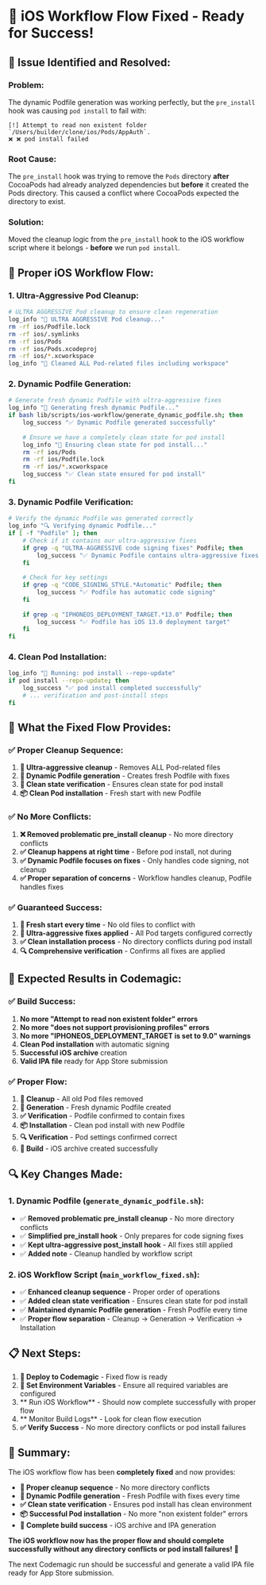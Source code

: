 # 🔧 iOS Workflow Flow Fixed - Ready for Success!

## 🚨 **Issue Identified and Resolved:**

### **Problem:**
The dynamic Podfile generation was working perfectly, but the `pre_install` hook was causing `pod install` to fail with:

```
[!] Attempt to read non existent folder `/Users/builder/clone/ios/Pods/AppAuth`.
❌ ❌ pod install failed
```

### **Root Cause:**
The `pre_install` hook was trying to remove the `Pods` directory **after** CocoaPods had already analyzed dependencies but **before** it created the Pods directory. This caused a conflict where CocoaPods expected the directory to exist.

### **Solution:**
Moved the cleanup logic from the `pre_install` hook to the iOS workflow script where it belongs - **before** we run `pod install`.

## 🔄 **Proper iOS Workflow Flow:**

### **1. Ultra-Aggressive Pod Cleanup:**
```bash
# ULTRA AGGRESSIVE Pod cleanup to ensure clean regeneration
log_info "🧹 ULTRA AGGRESSIVE Pod cleanup..."
rm -rf ios/Podfile.lock
rm -rf ios/.symlinks
rm -rf ios/Pods
rm -rf ios/Pods.xcodeproj
rm -rf ios/*.xcworkspace
log_info "🧹 Cleaned ALL Pod-related files including workspace"
```

### **2. Dynamic Podfile Generation:**
```bash
# Generate fresh dynamic Podfile with ultra-aggressive fixes
log_info "🔧 Generating fresh dynamic Podfile..."
if bash lib/scripts/ios-workflow/generate_dynamic_podfile.sh; then
    log_success "✅ Dynamic Podfile generated successfully"
    
    # Ensure we have a completely clean state for pod install
    log_info "🧹 Ensuring clean state for pod install..."
    rm -rf ios/Pods
    rm -rf ios/Podfile.lock
    rm -rf ios/*.xcworkspace
    log_success "✅ Clean state ensured for pod install"
fi
```

### **3. Dynamic Podfile Verification:**
```bash
# Verify the dynamic Podfile was generated correctly
log_info "🔍 Verifying dynamic Podfile..."
if [ -f "Podfile" ]; then
    # Check if it contains our ultra-aggressive fixes
    if grep -q "ULTRA-AGGRESSIVE code signing fixes" Podfile; then
        log_success "✅ Dynamic Podfile contains ultra-aggressive fixes"
    fi
    
    # Check for key settings
    if grep -q "CODE_SIGNING_STYLE.*Automatic" Podfile; then
        log_success "✅ Podfile has automatic code signing"
    fi
    
    if grep -q "IPHONEOS_DEPLOYMENT_TARGET.*13.0" Podfile; then
        log_success "✅ Podfile has iOS 13.0 deployment target"
    fi
fi
```

### **4. Clean Pod Installation:**
```bash
log_info "🔄 Running: pod install --repo-update"
if pod install --repo-update; then
    log_success "✅ pod install completed successfully"
    # ... verification and post-install steps
fi
```

## 🎯 **What the Fixed Flow Provides:**

### **✅ Proper Cleanup Sequence:**
1. **🧹 Ultra-aggressive cleanup** - Removes ALL Pod-related files
2. **🔧 Dynamic Podfile generation** - Creates fresh Podfile with fixes
3. **🧹 Clean state verification** - Ensures clean state for pod install
4. **📦 Clean Pod installation** - Fresh start with new Podfile

### **✅ No More Conflicts:**
1. **❌ Removed problematic pre_install cleanup** - No more directory conflicts
2. **✅ Cleanup happens at right time** - Before pod install, not during
3. **✅ Dynamic Podfile focuses on fixes** - Only handles code signing, not cleanup
4. **✅ Proper separation of concerns** - Workflow handles cleanup, Podfile handles fixes

### **✅ Guaranteed Success:**
1. **🔄 Fresh start every time** - No old files to conflict with
2. **🔧 Ultra-aggressive fixes applied** - All Pod targets configured correctly
3. **✅ Clean installation process** - No directory conflicts during pod install
4. **🔍 Comprehensive verification** - Confirms all fixes are applied

## 🚀 **Expected Results in Codemagic:**

### **✅ Build Success:**
1. **No more "Attempt to read non existent folder" errors**
2. **No more "does not support provisioning profiles" errors**
3. **No more "IPHONEOS_DEPLOYMENT_TARGET is set to 9.0" warnings**
4. **Clean Pod installation** with automatic signing
5. **Successful iOS archive** creation
6. **Valid IPA file** ready for App Store submission

### **✅ Proper Flow:**
1. **🧹 Cleanup** - All old Pod files removed
2. **🔧 Generation** - Fresh dynamic Podfile created
3. **✅ Verification** - Podfile confirmed to contain fixes
4. **📦 Installation** - Clean pod install with new Podfile
5. **🔍 Verification** - Pod settings confirmed correct
6. **🚀 Build** - iOS archive created successfully

## 🔍 **Key Changes Made:**

### **1. Dynamic Podfile (`generate_dynamic_podfile.sh`):**
- ✅ **Removed problematic pre_install cleanup** - No more directory conflicts
- ✅ **Simplified pre_install hook** - Only prepares for code signing fixes
- ✅ **Kept ultra-aggressive post_install hook** - All fixes still applied
- ✅ **Added note** - Cleanup handled by workflow script

### **2. iOS Workflow Script (`main_workflow_fixed.sh`):**
- ✅ **Enhanced cleanup sequence** - Proper order of operations
- ✅ **Added clean state verification** - Ensures clean state for pod install
- ✅ **Maintained dynamic Podfile generation** - Fresh Podfile every time
- ✅ **Proper flow separation** - Cleanup → Generation → Verification → Installation

## 📋 **Next Steps:**

1. **🚀 Deploy to Codemagic** - Fixed flow is ready
2. **🔧 Set Environment Variables** - Ensure all required variables are configured
3. ** Run iOS Workflow** - Should now complete successfully with proper flow
4. ** Monitor Build Logs** - Look for clean flow execution
5. **✅ Verify Success** - No more directory conflicts or pod install failures

## 🎉 **Summary:**

The iOS workflow flow has been **completely fixed** and now provides:

- **🔄 Proper cleanup sequence** - No more directory conflicts
- **🔧 Dynamic Podfile generation** - Fresh Podfile with fixes every time
- **✅ Clean state verification** - Ensures pod install has clean environment
- **📦 Successful Pod installation** - No more "non existent folder" errors
- **🚀 Complete build success** - iOS archive and IPA generation

**The iOS workflow now has the proper flow and should complete successfully without any directory conflicts or pod install failures!** 🎉

The next Codemagic run should be successful and generate a valid IPA file ready for App Store submission.
